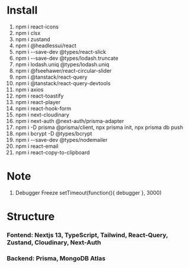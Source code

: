 # Install

1. npm i react-icons
2. npm i clsx
3. npm i zustand
4. npm i @headlessui/react
5. npm i --save-dev @types/react-slick
6. npm i --save-dev @types/lodash.truncate
7. npm i lodash.uniq @types/lodash.uniq
8. npm i @fseehawer/react-circular-slider
9. npm i @tanstack/react-query
10. npm i @tanstack/react-query-devtools
11. npm i axios
12. npm i react-toastify
13. npm i react-player
14. npm i react-hook-form
15. npm i next-cloudinary
16. npm i next-auth @next-auth/prisma-adapter
17. npm i -D prisma @prisma/client, npx prisma init, npx prisma db push
18. npm i bcrypt -D @types/bcrypt
19. npm i --save-dev @types/nodemailer
20. npm i react-email
21. npm i react-copy-to-clipboard

# Note

1. Debugger Freeze setTimeout(function(){ debugger }, 3000)

# Structure

### Fontend: Nextjs 13, TypeScript, Tailwind, React-Query, Zustand, Cloudinary, Next-Auth

### Backend: Prisma, MongoDB Atlas
